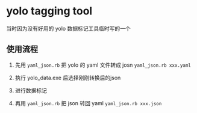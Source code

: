 # yolo tagging tool

当时因为没有好用的 yolo 数据标记工具临时写的一个

## 使用流程

1. 先用 `yaml_json.rb` 把 yolo 的 yaml 文件转成 josn
`yaml_json.rb xxx.yaml`

2. 执行 yolo_data.exe 后选择刚刚转换后的json
3. 进行数据标记
4. 再用 `yaml_json.rb` 把 json 转回 yaml
`yaml_json.rb xxx.json`
